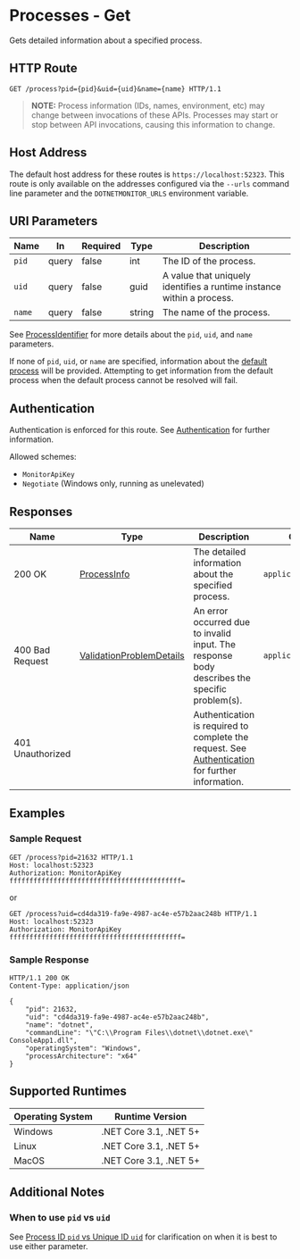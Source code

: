 # Processes - Get

Gets detailed information about a specified process.

## HTTP Route

```http
GET /process?pid={pid}&uid={uid}&name={name} HTTP/1.1
```

> **NOTE:** Process information (IDs, names, environment, etc) may change between invocations of these APIs. Processes may start or stop between API invocations, causing this information to change.

## Host Address

The default host address for these routes is `https://localhost:52323`. This route is only available on the addresses configured via the `--urls` command line parameter and the `DOTNETMONITOR_URLS` environment variable.

## URI Parameters

| Name | In | Required | Type | Description |
|---|---|---|---|---|
| `pid` | query | false | int | The ID of the process. |
| `uid` | query | false | guid | A value that uniquely identifies a runtime instance within a process. |
| `name` | query | false | string | The name of the process. |

See [ProcessIdentifier](definitions.md#ProcessIdentifier) for more details about the `pid`, `uid`, and `name` parameters.

If none of `pid`, `uid`, or `name` are specified, information about the [default process](defaultprocess.md) will be provided. Attempting to get information from the default process when the default process cannot be resolved will fail.

## Authentication

Authentication is enforced for this route. See [Authentication](./../authentication.md) for further information.

Allowed schemes:
- `MonitorApiKey`
- `Negotiate` (Windows only, running as unelevated)

## Responses

| Name | Type | Description | Content Type |
|---|---|---|---|
| 200 OK | [ProcessInfo](definitions.md#ProcessInfo) | The detailed information about the specified process. | `application/json` |
| 400 Bad Request | [ValidationProblemDetails](definitions.md#ValidationProblemDetails) | An error occurred due to invalid input. The response body describes the specific problem(s). | `application/problem+json` |
| 401 Unauthorized | | Authentication is required to complete the request. See [Authentication](./../authentication.md) for further information. | |

## Examples

### Sample Request

```http
GET /process?pid=21632 HTTP/1.1
Host: localhost:52323
Authorization: MonitorApiKey fffffffffffffffffffffffffffffffffffffffffff=
```

or

```http
GET /process?uid=cd4da319-fa9e-4987-ac4e-e57b2aac248b HTTP/1.1
Host: localhost:52323
Authorization: MonitorApiKey fffffffffffffffffffffffffffffffffffffffffff=
```

### Sample Response

```http
HTTP/1.1 200 OK
Content-Type: application/json

{
    "pid": 21632,
    "uid": "cd4da319-fa9e-4987-ac4e-e57b2aac248b",
    "name": "dotnet",
    "commandLine": "\"C:\\Program Files\\dotnet\\dotnet.exe\" ConsoleApp1.dll",
    "operatingSystem": "Windows",
    "processArchitecture": "x64"
}
```

## Supported Runtimes

| Operating System | Runtime Version |
|---|---|
| Windows | .NET Core 3.1, .NET 5+ |
| Linux | .NET Core 3.1, .NET 5+ |
| MacOS | .NET Core 3.1, .NET 5+ |

## Additional Notes

### When to use `pid` vs `uid`

See [Process ID `pid` vs Unique ID `uid`](pidvsuid.md) for clarification on when it is best to use either parameter.
